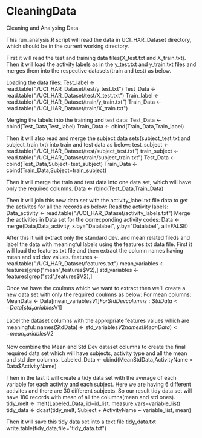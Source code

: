 CleaningData
============

Cleaning and Analysing Data

This run_analysis.R script will read the data in UCI_HAR_Dataset directory, which should be in the current working directory.

First it will read the test and training data files(X_test.txt and X_train.txt). Then it will load the activity
labels as in the y_test.txt and y_train.txt files and merges them into the respective datasets(train and test) as below.

Loading the data files:
Test_label <- read.table("./UCI_HAR_Dataset/test/y_test.txt")
Test_Data <- read.table("./UCI_HAR_Dataset/test/X_test.txt")
Train_label <- read.table("./UCI_HAR_Dataset/train/y_train.txt")
Train_Data <- read.table("./UCI_HAR_Dataset/train/X_train.txt")

Merging the labels into the training and test data:
Test_Data <- cbind(Test_Data,Test_label)
Train_Data <- cbind(Train_Data,Train_label)

Then it will also read and merge the subject data sets(subject_test.txt and subject_train.txt) into train and test data as below:
test_subject <- read.table("./UCI_HAR_Dataset/test/subject_test.txt")
train_subject <- read.table("./UCI_HAR_Dataset/train/subject_train.txt")
Test_Data <- cbind(Test_Data,Subject=test_subject)
Train_Data <- cbind(Train_Data,Subject=train_subject)

Then it will merge the train and test data into one data set, which will have only the required columns.
Data <- rbind(Test_Data,Train_Data)

Then it will join this new data set with the activity_label.txt file data to get the activites for all the records as below:
Read the activity labels:
Data_activity <- read.table("./UCI_HAR_Dataset/activity_labels.txt")
Merge the activities in Data set for the correcponding activity codes:
Data <- merge(Data,Data_activity, x.by="Datalabel", y.by="Datalabel", all=FALSE)


After this it will extract only the standard dev. and mean related fileds and label the data with meaningful labels using the features.txt data file. First it will load the features.txt file and then extract the column names having mean and std dev values.
features <- read.table("./UCI_HAR_Dataset/features.txt")
mean_variables <- features[grep("mean",features$V2),]
std_variables <- features[grep("std",features$V2),]

Once we have the coulmns which we want to extract then we'll create a new data set with only the required coulmns
as  below:
For mean columns:
MeanData <- Data[mean_variables$V1]
For Std Dev columns:
StdData <- Data[std_variables$V1]

Label the dataset columns with the appropriate features values which are meaningful:
names(StdData) <- std_variables$V2
names(MeanData) <- mean_variables$V2

Now combine the Mean and Std Dev dataset columns to create the final required data set which will have subjects, activity type and all the mean and std dev columns.
Labeled_Data <- cbind(MeanStdData,ActivityName = Data$ActivityName)


Then in the last it will create a tidy data set with the average of each variable for each activity and each subject. Here we are having 6 different activites and there are 30 different subjects. So our result tidy data set will have 180 records with mean of all the columns(mean and std ones). 
tidy_melt <- melt(Labeled_Data, id=id_list, measure.vars=variable_list)
tidy_data <- dcast(tidy_melt, Subject + ActivityName ~ variable_list, mean)


Then it will save this tidy data set into a text file tidy_data.txt
write.table(tidy_data,file="tidy_data.txt")

